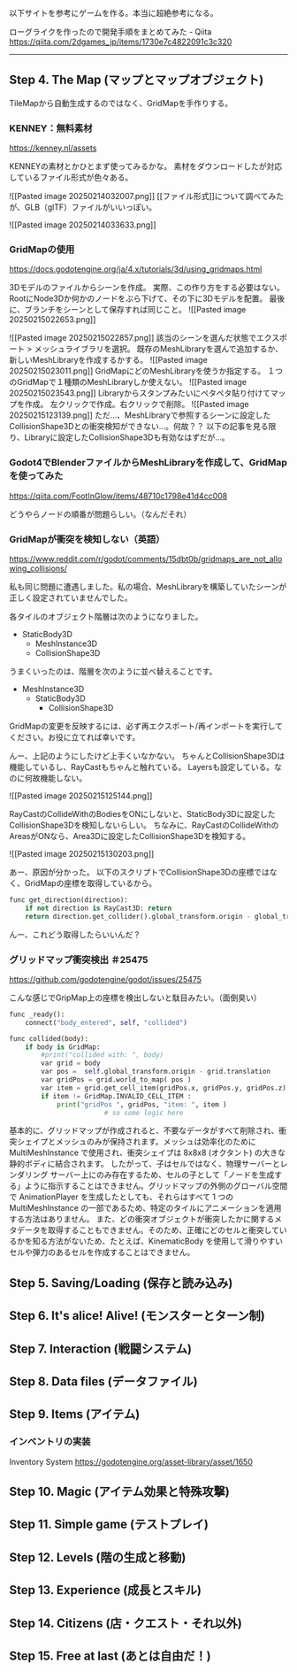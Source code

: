 以下サイトを参考にゲームを作る。本当に超絶参考になる。

ローグライクを作ったので開発手順をまとめてみた - Qiita
https://qiita.com/2dgames_jp/items/1730e7c4822091c3c320

---
## Step 4. The Map (マップとマップオブジェクト)

TileMapから自動生成するのではなく、GridMapを手作りする。

### KENNEY：無料素材
https://kenney.nl/assets

KENNEYの素材とかひとまず使ってみるかな。
素材をダウンロードしたが対応しているファイル形式が色々ある。

![[Pasted image 20250214032007.png]]
[[ファイル形式]]について調べてみたが、GLB（glTF）ファイルがいいっぽい。

![[Pasted image 20250214033633.png]]
### GridMapの使用
https://docs.godotengine.org/ja/4.x/tutorials/3d/using_gridmaps.html

3Dモデルのファイルからシーンを作成。
実際、この作り方をする必要はない。
RootにNode3Dか何かのノードをぶら下げて、その下に3Dモデルを配置。
最後に、ブランチをシーンとして保存すれば同じこと。
![[Pasted image 20250215022653.png]]

![[Pasted image 20250215022857.png]]
該当のシーンを選んだ状態でエクスポート > メッシュライブラリを選択。
既存のMeshLibraryを選んで追加するか、新しいMeshLibraryを作成するかする。
![[Pasted image 20250215023011.png]]
GridMapにどのMeshLibraryを使うか指定する。
１つのGridMapで１種類のMeshLibraryしか使えない。
![[Pasted image 20250215023543.png]]
Libraryからスタンプみたいにペタペタ貼り付けてマップを作成。
左クリックで作成。右クリックで削除。
![[Pasted image 20250215123139.png]]
ただ…、MeshLibraryで参照するシーンに設定したCollisionShape3Dとの衝突検知ができない…。何故？？
以下の記事を見る限り、Libraryに設定したCollisionShape3Dも有効なはずだが…。

### Godot4でBlenderファイルからMeshLibraryを作成して、GridMapを使ってみた
https://qiita.com/FootInGlow/items/48710c1798e41d4cc008

どうやらノードの順番が問題らしい。（なんだそれ）

### GridMapが衝突を検知しない（英語）
https://www.reddit.com/r/godot/comments/15dbt0b/gridmaps_are_not_allowing_collisions/

私も同じ問題に遭遇しました。私の場合、MeshLibraryを構築していたシーンが正しく設定されていませんでした。

各タイルのオブジェクト階層は次のようになりました。

- StaticBody3D
    - MeshInstance3D
    - CollisionShape3D

うまくいったのは、階層を次のように並べ替えることです。

- MeshInstance3D
    - StaticBody3D
        - CollisionShape3D

GridMapの変更を反映するには、必ず再エクスポート/再インポートを実行してください。お役に立てれば幸いです。

んー、上記のようにしたけど上手くいなかない。
ちゃんとCollisionShape3Dは機能しているし、RayCastもちゃんと触れている。
Layersも設定している。なのに何故機能しない。

![[Pasted image 20250215125144.png]]

RayCastのCollideWithのBodiesをONにしないと、StaticBody3Dに設定したCollisionShape3Dを検知しないらしい。
ちなみに、RayCastのCollideWithのAreasがONなら、Area3Dに設定したCollisionShape3Dを検知する。

![[Pasted image 20250215130203.png]]

あー、原因が分かった。
以下のスクリプトでCollisionShape3Dの座標ではなく、GridMapの座標を取得しているから。

```python
func get_direction(direction):
	if not direction is RayCast3D: return
	return direction.get_collider().global_transform.origin - global_transform.origin
```

んー、これどう取得したらいいんだ？

### グリッドマップ衝突検出 ＃25475
https://github.com/godotengine/godot/issues/25475

こんな感じでGripMap上の座標を検出しないと駄目みたい。（面倒臭い）

```python
func _ready():
	connect("body_entered", self, "collided")

func collided(body):	
	if body is GridMap:
		#print("collided with: ", body)
		var grid = body
		var pos =  self.global_transform.origin - grid.translation
		var gridPos = grid.world_to_map( pos )
		var item = grid.get_cell_item(gridPos.x, gridPos.y, gridPos.z)
		if item != GridMap.INVALID_CELL_ITEM :
			print("gridPos ", gridPos, "item: ", item )
                        # so some logic here
```


基本的に、グリッドマップが作成されると、不要なデータがすべて削除され、衝突シェイプとメッシュのみが保持されます。メッシュは効率化のために MultiMeshInstance で使用され、衝突シェイプは 8x8x8 (オクタント) の大きな静的ボディに結合されます。
したがって、子はセルではなく、物理サーバーとレンダリング サーバー上にのみ存在するため、セルの子として「ノードを生成する」ように指示することはできません。グリッドマップの外側のグローバル空間で AnimationPlayer を生成したとしても、それらはすべて 1 つの MultiMeshInstance の一部であるため、特定のタイルにアニメーションを適用する方法はありません。
また、どの衝突オブジェクトが衝突したかに関するメタデータを取得することもできません。そのため、正確にどのセルと衝突しているかを知る方法がないため、たとえば、KinematicBody を使用して滑りやすいセルや弾力のあるセルを作成することはできません。





## Step 5. Saving/Loading (保存と読み込み)


## Step 6. It's alice! Alive! (モンスターとターン制)


## Step 7. Interaction (戦闘システム)


## Step 8. Data files (データファイル)


## Step 9. Items (アイテム)

### インベントリの実装

Inventory System
https://godotengine.org/asset-library/asset/1650


## Step 10. Magic (アイテム効果と特殊攻撃)


## Step 11. Simple game (テストプレイ)


## Step 12. Levels (階の生成と移動)


## Step 13. Experience (成長とスキル)


## Step 14. Citizens (店・クエスト・それ以外)


## Step 15. Free at last (あとは自由だ！)

